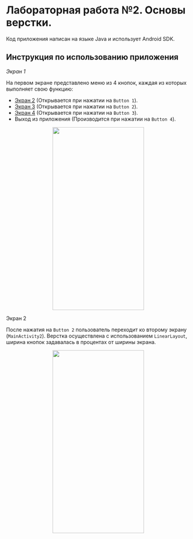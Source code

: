 # Лабораторная работа №2. Основы верстки.
Код приложения написан на языке Java и использует Android SDK.

## Инструкция по использованию приложения
*Экран 1*

На первом экране представлено меню из 4 кнопок, каждая из которых выполняет свою функцию:
- [Экран 2](#Экран2) (Открывается при нажатии на `Button 1`).
- [Экран 3](#Экран3) (Открывается при нажатии на `Button 2`).
- [Экран 4](#Экран4) (Открывается при нажатии на `Button 3`).
- Выход из приложения (Производится при нажатии на `Button 4`).
<p align="center">
<img src="https://sun9-15.userapi.com/impg/MQLxHXuF3UL0O6q95Iklb8gquCVeMMlz8y1ANA/_6BUO_ccvIE.jpg?size=720x1520&quality=95&sign=917df722554076f66edfe152d6487639&type=album" width="250" height="500"> 
</p>

Экран 2

После нажатия на `Button 2` пользователь переходит ко второму экрану (`MainActivity2`). Верстка осуществлена с использованием `LinearLayout`, ширина кнопок задавалась в процентах от ширины экрана.
<p align="center">
<img src="https://sun9-5.userapi.com/impg/ZsZQFSPKFpK_hVOZwksagSPXAJVIa-TlYVwKPQ/-9p1HZf6_dQ.jpg?size=720x1520&quality=95&sign=46e5efecf3d5bf7e941dc90259e8644f&type=album" width="250" height="500"> 
</p>


